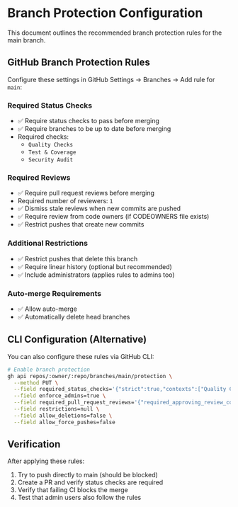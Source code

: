 # Branch Protection Configuration

This document outlines the recommended branch protection rules for the main branch.

## GitHub Branch Protection Rules

Configure these settings in GitHub Settings → Branches → Add rule for `main`:

### Required Status Checks
- ✅ Require status checks to pass before merging
- ✅ Require branches to be up to date before merging
- Required checks:
  - `Quality Checks`
  - `Test & Coverage`
  - `Security Audit`

### Required Reviews
- ✅ Require pull request reviews before merging
- Required number of reviewers: `1`
- ✅ Dismiss stale reviews when new commits are pushed
- ✅ Require review from code owners (if CODEOWNERS file exists)
- ✅ Restrict pushes that create new commits

### Additional Restrictions
- ✅ Restrict pushes that delete this branch
- ✅ Require linear history (optional but recommended)
- ✅ Include administrators (applies rules to admins too)

### Auto-merge Requirements
- ✅ Allow auto-merge
- ✅ Automatically delete head branches

## CLI Configuration (Alternative)

You can also configure these rules via GitHub CLI:

```bash
# Enable branch protection
gh api repos/:owner/:repo/branches/main/protection \
  --method PUT \
  --field required_status_checks='{"strict":true,"contexts":["Quality Checks","Test & Coverage","Security Audit"]}' \
  --field enforce_admins=true \
  --field required_pull_request_reviews='{"required_approving_review_count":1,"dismiss_stale_reviews":true}' \
  --field restrictions=null \
  --field allow_deletions=false \
  --field allow_force_pushes=false
```

## Verification

After applying these rules:
1. Try to push directly to main (should be blocked)
2. Create a PR and verify status checks are required
3. Verify that failing CI blocks the merge
4. Test that admin users also follow the rules